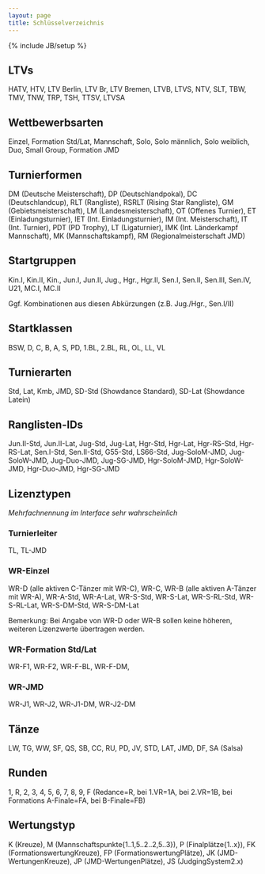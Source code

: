 ```yaml
---
layout: page
title: Schlüsselverzeichnis
---
```

{% include JB/setup %}

## LTVs ##HATV, HTV, LTV Berlin, LTV Br, LTV Bremen, LTVB, LTVS, NTV, SLT, TBW, TMV, TNW, TRP, TSH, TTSV, LTVSA## Wettbewerbsarten ##Einzel, Formation Std/Lat, Mannschaft, Solo, Solo männlich, Solo weiblich, Duo, Small Group, Formation JMD## Turnierformen ##DM (Deutsche Meisterschaft), DP (Deutschlandpokal), DC (Deutschlandcup), RLT (Rangliste), RSRLT (Rising Star Rangliste), GM (Gebietsmeisterschaft), LM (Landesmeisterschaft), OT (Offenes Turnier), ET (Einladungsturnier), IET (Int. Einladungsturnier), IM (Int. Meisterschaft), IT (Int. Turnier), PDT (PD Trophy), LT (Ligaturnier), IMK (Int. Länderkampf Mannschaft), MK (Mannschaftskampf), RM (Regionalmeisterschaft JMD)## Startgruppen ##Kin.I, Kin.II, Kin., Jun.I, Jun.II, Jug., Hgr., Hgr.II, Sen.I, Sen.II, Sen.III, Sen.IV, U21, MC.I, MC.IIGgf. Kombinationen aus diesen Abkürzungen (z.B. Jug./Hgr., Sen.I/II)## Startklassen ##BSW, D, C, B, A, S, PD, 1.BL, 2.BL, RL, OL, LL, VL## Turnierarten ##Std, Lat, Kmb, JMD, SD-Std (Showdance Standard), SD-Lat (Showdance Latein)## Ranglisten-IDs ##Jun.II-Std, Jun.II-Lat, Jug-Std, Jug-Lat, Hgr-Std, Hgr-Lat, Hgr-RS-Std, Hgr-RS-Lat, Sen.I-Std, Sen.II-Std, G55-Std, LS66-Std, Jug-SoloM-JMD, Jug-SoloW-JMD, Jug-Duo-JMD, Jug-SG-JMD, Hgr-SoloM-JMD, Hgr-SoloW-JMD, Hgr-Duo-JMD, Hgr-SG-JMD## Lizenztypen ##
*Mehrfachnennung im Interface sehr wahrscheinlich*### Turnierleiter ###TL, TL-JMD### WR-Einzel ###WR-D (alle aktiven C-Tänzer mit WR-C), WR-C, WR-B (alle aktiven A-Tänzer mit WR-A), WR-A-Std, WR-A-Lat, WR-S-Std, WR-S-Lat, WR-S-RL-Std, WR-S-RL-Lat, WR-S-DM-Std, WR-S-DM-LatBemerkung: Bei Angabe von WR-D oder WR-B sollen keine höheren, weiteren Lizenzwerte übertragen werden.### WR-Formation Std/Lat ###WR-F1, WR-F2, WR-F-BL, WR-F-DM, ### WR-JMD ###WR-J1, WR-J2, WR-J1-DM, WR-J2-DM## Tänze ##LW, TG, WW, SF, QS, SB, CC, RU, PD, JV, STD, LAT, JMD, DF, SA (Salsa)## Runden ##1, R, 2, 3, 4, 5, 6, 7, 8, 9, F (Redance=R, bei 1.VR=1A, bei 2.VR=1B, bei Formations A-Finale=FA, bei B-Finale=FB)## Wertungstyp ##K (Kreuze), M (Mannschaftspunkte{1..1,5..2..2,5..3}), P (Finalplätze{1..x}), FK (FormationswertungKreuze), FP (FormationswertungPlätze), JK (JMD-WertungenKreuze), JP (JMD-WertungenPlätze), JS (JudgingSystem2.x) 